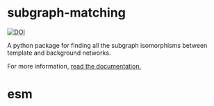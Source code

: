 # subgraph-matching
[![DOI](https://zenodo.org/badge/148378128.svg)](https://zenodo.org/badge/latestdoi/148378128)

A python package for finding all the subgraph isomorphisms between template and background networks.

For more information, [read the documentation.](https://ucla-subgraph-matching.readthedocs.io/en/develop/)
# esm
